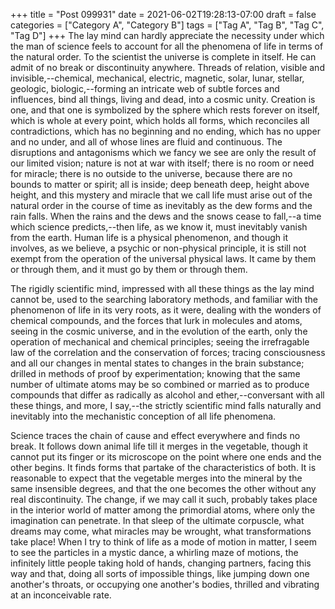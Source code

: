 +++
title = "Post 099931"
date = 2021-06-02T19:28:13-07:00
draft = false
categories = ["Category A", "Category B"]
tags = ["Tag A", "Tag B", "Tag C", "Tag D"]
+++
The lay mind can hardly appreciate the necessity under which the man of science feels to account for all the phenomena of life in terms of the natural order. To the scientist the universe is complete in itself. He can admit of no break or discontinuity anywhere. Threads of relation, visible and invisible,--chemical, mechanical, electric, magnetic, solar, lunar, stellar, geologic, biologic,--forming an intricate web of subtle forces and influences, bind all things, living and dead, into a cosmic unity. Creation is one, and that one is symbolized by the sphere which rests forever on itself, which is whole at every point, which holds all forms, which reconciles all contradictions, which has no beginning and no ending, which has no upper and no under, and all of whose lines are fluid and continuous. The disruptions and antagonisms which we fancy we see are only the result of our limited vision; nature is not at war with itself; there is no room or need for miracle; there is no outside to the universe, because there are no bounds to matter or spirit; all is inside; deep beneath deep, height above height, and this mystery and miracle that we call life must arise out of the natural order in the course of time as inevitably as the dew forms and the rain falls. When the rains and the dews and the snows cease to fall,--a time which science predicts,--then life, as we know it, must inevitably vanish from the earth. Human life is a physical phenomenon, and though it involves, as we believe, a psychic or non-physical principle, it is still not exempt from the operation of the universal physical laws. It came by them or through them, and it must go by them or through them.

The rigidly scientific mind, impressed with all these things as the lay mind cannot be, used to the searching laboratory methods, and familiar with the phenomenon of life in its very roots, as it were, dealing with the wonders of chemical compounds, and the forces that lurk in molecules and atoms, seeing in the cosmic universe, and in the evolution of the earth, only the operation of mechanical and chemical principles; seeing the irrefragable law of the correlation and the conservation of forces; tracing consciousness and all our changes in mental states to changes in the brain substance; drilled in methods of proof by experimentation; knowing that the same number of ultimate atoms may be so combined or married as to produce compounds that differ as radically as alcohol and ether,--conversant with all these things, and more, I say,--the strictly scientific mind falls naturally and inevitably into the mechanistic conception of all life phenomena.

Science traces the chain of cause and effect everywhere and finds no break. It follows down animal life till it merges in the vegetable, though it cannot put its finger or its microscope on the point where one ends and the other begins. It finds forms that partake of the characteristics of both. It is reasonable to expect that the vegetable merges into the mineral by the same insensible degrees, and that the one becomes the other without any real discontinuity. The change, if we may call it such, probably takes place in the interior world of matter among the primordial atoms, where only the imagination can penetrate. In that sleep of the ultimate corpuscle, what dreams may come, what miracles may be wrought, what transformations take place! When I try to think of life as a mode of motion in matter, I seem to see the particles in a mystic dance, a whirling maze of motions, the infinitely little people taking hold of hands, changing partners, facing this way and that, doing all sorts of impossible things, like jumping down one another's throats, or occupying one another's bodies, thrilled and vibrating at an inconceivable rate.
